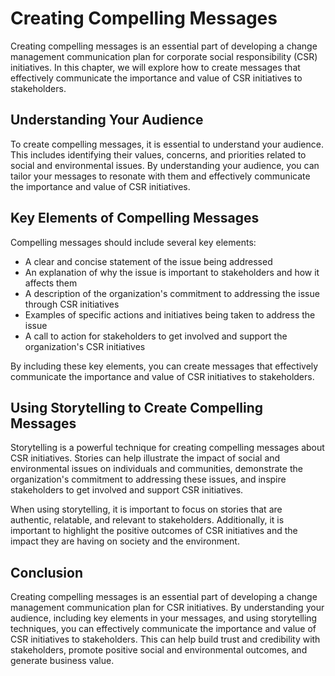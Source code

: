 Creating Compelling Messages
==========================================================================================

Creating compelling messages is an essential part of developing a change management communication plan for corporate social responsibility (CSR) initiatives. In this chapter, we will explore how to create messages that effectively communicate the importance and value of CSR initiatives to stakeholders.

Understanding Your Audience
---------------------------

To create compelling messages, it is essential to understand your audience. This includes identifying their values, concerns, and priorities related to social and environmental issues. By understanding your audience, you can tailor your messages to resonate with them and effectively communicate the importance and value of CSR initiatives.

Key Elements of Compelling Messages
-----------------------------------

Compelling messages should include several key elements:

* A clear and concise statement of the issue being addressed
* An explanation of why the issue is important to stakeholders and how it affects them
* A description of the organization's commitment to addressing the issue through CSR initiatives
* Examples of specific actions and initiatives being taken to address the issue
* A call to action for stakeholders to get involved and support the organization's CSR initiatives

By including these key elements, you can create messages that effectively communicate the importance and value of CSR initiatives to stakeholders.

Using Storytelling to Create Compelling Messages
------------------------------------------------

Storytelling is a powerful technique for creating compelling messages about CSR initiatives. Stories can help illustrate the impact of social and environmental issues on individuals and communities, demonstrate the organization's commitment to addressing these issues, and inspire stakeholders to get involved and support CSR initiatives.

When using storytelling, it is important to focus on stories that are authentic, relatable, and relevant to stakeholders. Additionally, it is important to highlight the positive outcomes of CSR initiatives and the impact they are having on society and the environment.

Conclusion
----------

Creating compelling messages is an essential part of developing a change management communication plan for CSR initiatives. By understanding your audience, including key elements in your messages, and using storytelling techniques, you can effectively communicate the importance and value of CSR initiatives to stakeholders. This can help build trust and credibility with stakeholders, promote positive social and environmental outcomes, and generate business value.
